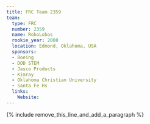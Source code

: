 ```yaml
---
title: FRC Team 2359
team:
  type: FRC
  number: 2359
  name: RoboLobos
  rookie_year: 2008
  location: Edmond, Oklahoma, USA
  sponsors:
  - Boeing
  - DOD STEM
  - Jasco Products
  - Kimray
  - Oklahoma Christian University
  - Santa Fe Hs
  links:
    Website:
---
```


{% include remove_this_line_and_add_a_paragraph %}